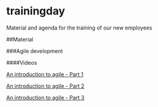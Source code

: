 trainingday
===========

Material and agenda for the training of our new employees

##Material

###Agile development

####Videos

[An introduction to agile - Part 1](https://www.youtube.com/watch?v=IbhKG0rNWgQ)

[An introduction to agile - Part 2](https://www.youtube.com/watch?v=5pEx7zONEUs)

[An introduction to agile - Part 3](https://www.youtube.com/watch?v=Kbn6hMAxPZ0)